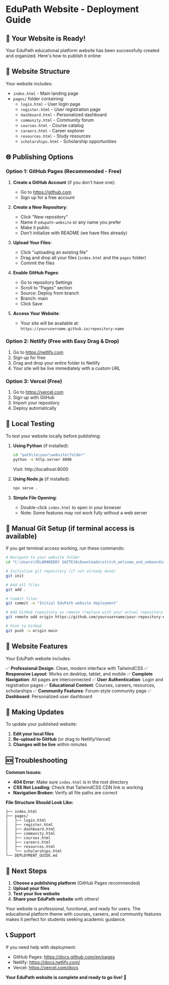 # EduPath Website - Deployment Guide

## 🚀 Your Website is Ready!

Your EduPath educational platform website has been successfully created and organized. Here's how to publish it online:

## 📁 Website Structure

Your website includes:
- `index.html` - Main landing page
- `pages/` folder containing:
  - `login.html` - User login page
  - `register.html` - User registration page
  - `dashboard.html` - Personalized dashboard
  - `community.html` - Community forum
  - `courses.html` - Course catalog
  - `careers.html` - Career explorer
  - `resources.html` - Study resources
  - `scholarships.html` - Scholarship opportunities

## 🌐 Publishing Options

### Option 1: GitHub Pages (Recommended - Free)

1. **Create a GitHub Account** (if you don't have one):
   - Go to https://github.com
   - Sign up for a free account

2. **Create a New Repository**:
   - Click "New repository"
   - Name it `edupath-website` or any name you prefer
   - Make it public
   - Don't initialize with README (we have files already)

3. **Upload Your Files**:
   - Click "uploading an existing file"
   - Drag and drop all your files (`index.html` and the `pages` folder)
   - Commit the files

4. **Enable GitHub Pages**:
   - Go to repository Settings
   - Scroll to "Pages" section
   - Source: Deploy from branch
   - Branch: main
   - Click Save

5. **Access Your Website**:
   - Your site will be available at: `https://yourusername.github.io/repository-name`

### Option 2: Netlify (Free with Easy Drag & Drop)

1. Go to https://netlify.com
2. Sign up for free
3. Drag and drop your entire folder to Netlify
4. Your site will be live immediately with a custom URL

### Option 3: Vercel (Free)

1. Go to https://vercel.com
2. Sign up with GitHub
3. Import your repository
4. Deploy automatically

## 🔧 Local Testing

To test your website locally before publishing:

1. **Using Python** (if installed):
   ```bash
   cd "path\to\your\website\folder"
   python -m http.server 8000
   ```
   Visit: http://localhost:8000

2. **Using Node.js** (if installed):
   ```bash
   npx serve .
   ```

3. **Simple File Opening**:
   - Double-click `index.html` to open in your browser
   - Note: Some features may not work fully without a web server

## 📝 Manual Git Setup (if terminal access is available)

If you get terminal access working, run these commands:

```bash
# Navigate to your website folder
cd "C:\Users\YELAMAREDDY SAITEJA\Downloads\stitch_welcome_and_onboarding (2)"

# Initialize git repository (if not already done)
git init

# Add all files
git add .

# Commit files
git commit -m "Initial EduPath website deployment"

# Add GitHub repository as remote (replace with your actual repository URL)
git remote add origin https://github.com/yourusername/your-repository-name.git

# Push to GitHub
git push -u origin main
```

## 🎨 Website Features

Your EduPath website includes:

✅ **Professional Design**: Clean, modern interface with TailwindCSS
✅ **Responsive Layout**: Works on desktop, tablet, and mobile
✅ **Complete Navigation**: All pages are interconnected
✅ **User Authentication**: Login and registration pages
✅ **Educational Content**: Courses, careers, resources, scholarships
✅ **Community Features**: Forum-style community page
✅ **Dashboard**: Personalized user dashboard

## 🔄 Making Updates

To update your published website:

1. **Edit your local files**
2. **Re-upload to GitHub** (or drag to Netlify/Vercel)
3. **Changes will be live** within minutes

## 🆘 Troubleshooting

**Common Issues:**
- **404 Error**: Make sure `index.html` is in the root directory
- **CSS Not Loading**: Check that TailwindCSS CDN link is working
- **Navigation Broken**: Verify all file paths are correct

**File Structure Should Look Like:**
```
├── index.html
├── pages/
│   ├── login.html
│   ├── register.html
│   ├── dashboard.html
│   ├── community.html
│   ├── courses.html
│   ├── careers.html
│   ├── resources.html
│   └── scholarships.html
└── DEPLOYMENT_GUIDE.md
```

## 🎯 Next Steps

1. **Choose a publishing platform** (GitHub Pages recommended)
2. **Upload your files**
3. **Test your live website**
4. **Share your EduPath website** with others!

Your website is professional, functional, and ready for users. The educational platform theme with courses, careers, and community features makes it perfect for students seeking academic guidance.

## 📞 Support

If you need help with deployment:
- GitHub Pages: https://docs.github.com/en/pages
- Netlify: https://docs.netlify.com/
- Vercel: https://vercel.com/docs

**Your EduPath website is complete and ready to go live! 🚀**